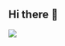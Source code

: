 ## Hi there 👋

<!--
**henry056/henry056** is a ✨ _special_ ✨ repository because its `README.md` (this file) appears on your GitHub profile.

Here are some ideas to get you started:

- 🔭 I’m currently working on ...
- 🌱 I’m currently learning ...
- 👯 I’m looking to collaborate on ...
- 🤔 I’m looking for help with ...
- 💬 Ask me about ...
- 📫 How to reach me: ...
- 😄 Pronouns: ...
- ⚡ Fun fact: ...
-->

<div>
  <img src="https://capsule-render.vercel.app/api?type=waving&color=auto&height=300&section=header&text=capsule%20render&fontSize=90" />
</div>
